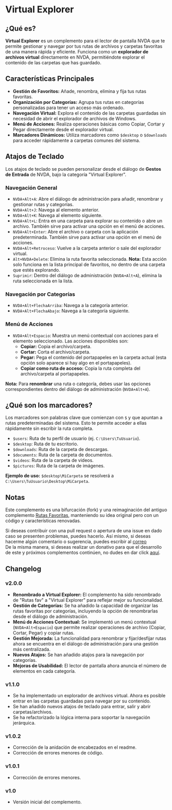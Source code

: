 # Virtual Explorer

## ¿Qué es?

**Virtual Explorer** es un complemento para el lector de pantalla NVDA que te permite gestionar y navegar por tus rutas de archivos y carpetas favoritas de una manera rápida y eficiente. Funciona como un **explorador de archivos virtual** directamente en NVDA, permitiéndote explorar el contenido de las carpetas que has guardado.

## Características Principales

*   **Gestión de Favoritos:** Añade, renombra, elimina y fija tus rutas favoritas.
*   **Organización por Categorías:** Agrupa tus rutas en categorías personalizadas para tener un acceso más ordenado.
*   **Navegación Virtual:** Explora el contenido de las carpetas guardadas sin necesidad de abrir el explorador de archivos de Windows.
*   **Menú de Acciones:** Realiza operaciones básicas como Copiar, Cortar y Pegar directamente desde el explorador virtual.
*   **Marcadores Dinámicos:** Utiliza marcadores como `$desktop` o `$downloads` para acceder rápidamente a carpetas comunes del sistema.

## Atajos de Teclado

Los atajos de teclado se pueden personalizar desde el diálogo de **Gestos de Entrada** de NVDA, bajo la categoría "Virtual Explorer".

### Navegación General
*   `NVDA+Alt+A`: Abre el diálogo de administración para añadir, renombrar y gestionar rutas y categorías.
*   `NVDA+Alt+J`: Navega al elemento anterior.
*   `NVDA+Alt+K`: Navega al elemento siguiente.
*   `NVDA+Alt+L`: Entra en una carpeta para explorar su contenido o abre un archivo. También sirve para activar una opción en el menú de acciones.
*   `NVDA+Alt+Enter`: Abre el archivo o carpeta con la aplicación predeterminada. También sirve para activar una opción en el menú de acciones.
*   `NVDA+Alt+Retroceso`: Vuelve a la carpeta anterior o sale del explorador virtual.
*   `Alt+NVDA+Delete`: Elimina la ruta favorita seleccionada. **Nota:** Esta acción solo funciona en la lista principal de favoritos, no dentro de una carpeta que estés explorando.
*   `Suprimir`: Dentro del diálogo de administración (`NVDA+Alt+A`), elimina la ruta seleccionada en la lista.

### Navegación por Categorías
*   `NVDA+Alt+FlechaArriba`: Navega a la categoría anterior.
*   `NVDA+Alt+FlechaAbajo`: Navega a la categoría siguiente.

### Menú de Acciones
*   `NVDA+Alt+Espacio`: Muestra un menú contextual con acciones para el elemento seleccionado. Las acciones disponibles son:
    *   **Copiar:** Copia el archivo/carpeta.
    *   **Cortar:** Corta el archivo/carpeta.
    *   **Pegar:** Pega el contenido del portapapeles en la carpeta actual (esta opción solo aparece si hay algo en el portapapeles).
    *   **Copiar como ruta de acceso:** Copia la ruta completa del archivo/carpeta al portapapeles.

**Nota:** Para **renombrar** una ruta o categoría, debes usar las opciones correspondientes dentro del diálogo de administración (`NVDA+Alt+A`).

## ¿Qué son los marcadores?

Los marcadores son palabras clave que comienzan con `$` y que apuntan a rutas predeterminadas del sistema. Esto te permite acceder a ellas rápidamente sin escribir la ruta completa.

*   `$users`: Ruta de tu perfil de usuario (ej. `C:\Users\TuUsuario`).
*   `$desktop`: Ruta de tu escritorio.
*   `$downloads`: Ruta de la carpeta de descargas.
*   `$documents`: Ruta de la carpeta de documentos.
*   `$videos`: Ruta de la carpeta de videos.
*   `$pictures`: Ruta de la carpeta de imágenes.

**Ejemplo de uso:** `$desktop\MiCarpeta` se resolverá a `C:\Users\TuUsuario\Desktop\MiCarpeta`.

## Notas

Este complemento es una bifurcación (fork) y una reimaginación del antiguo complemento [Rutas Favoritas](https://github.com/reyes2005/rutas_fav), manteniendo su idea original pero con un código y características renovadas.

Si deseas contribuir con una pull request o apertura de una issue en dado caso se presenten problemas, puedes hacerlo. Así mismo, si deseas hacerme algún comentario o sugerencia, puedes escribir al [correo](mailto:marcoleija@marco-ml.com)  
De la misma manera, si deseas realizar un donativo para que el desarrollo de este y próximos complementos continúen, no dudes en dar click [aquí](https://paypal.me/paymentToMl).  

## Changelog

### v2.0.0
*   **Renombrado a Virtual Explorer:** El complemento ha sido renombrado de "Rutas fav" a "Virtual Explorer" para reflejar mejor su funcionalidad.
*   **Gestión de Categorías:** Se ha añadido la capacidad de organizar las rutas favoritas por categorías, incluyendo la opción de renombrarlas desde el diálogo de administración.
*   **Menú de Acciones Contextual:** Se implementó un menú contextual (`NVDA+Alt+Espacio`) que permite realizar operaciones de archivo (Copiar, Cortar, Pegar) y copiar rutas.
*   **Gestión Mejorada:** La funcionalidad para renombrar y fijar/desfijar rutas ahora se encuentra en el diálogo de administración para una gestión más centralizada.
*   **Nuevos Atajos:** Se han añadido atajos para la navegación por categorías.
*   **Mejoras de Usabilidad:** El lector de pantalla ahora anuncia el número de elementos en cada categoría.

### v1.1.0
*   Se ha implementado un explorador de archivos virtual. Ahora es posible entrar en las carpetas guardadas para navegar por su contenido.
*   Se han añadido nuevos atajos de teclado para entrar, salir y abrir carpetas/archivos.
*   Se ha refactorizado la lógica interna para soportar la navegación jerárquica.

### v1.0.2
*   Corrección de la anidación de encabezados en el readme.
*   Corrección de errores menores de código.

### v1.0.1
*   Corrección de errores menores.

### v1.0
*   Versión inicial del complemento.
